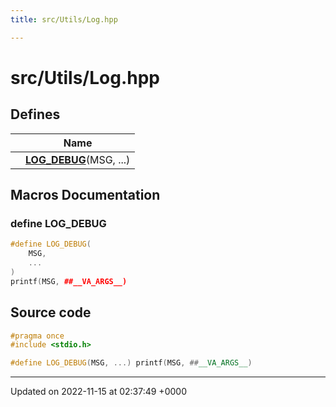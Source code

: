 ```yaml
---
title: src/Utils/Log.hpp

---
```


# src/Utils/Log.hpp



## Defines

|                | Name           |
| -------------- | -------------- |
|  | **[LOG_DEBUG](/modules/group__Utils.md#define-log-debug)**(MSG, ...)  |




## Macros Documentation

### define LOG_DEBUG

```cpp
#define LOG_DEBUG(
    MSG,
    ...
)
printf(MSG, ##__VA_ARGS__)
```


## Source code

```cpp
#pragma once
#include <stdio.h>

#define LOG_DEBUG(MSG, ...) printf(MSG, ##__VA_ARGS__)
```


-------------------------------

Updated on 2022-11-15 at 02:37:49 +0000
